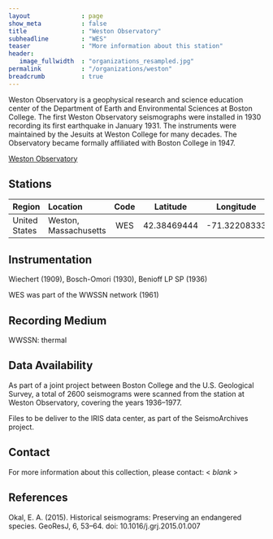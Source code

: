 ```yaml
---
layout              : page
show_meta           : false
title               : "Weston Observatory"
subheadline         : "WES"
teaser              : "More information about this station"
header:
   image_fullwidth  : "organizations_resampled.jpg"
permalink           : "/organizations/weston"
breadcrumb          : true
---
```

Weston Observatory is a geophysical research and science education center of the Department of Earth and Environmental Sciences at Boston College.
The first Weston Observatory seismographs were installed in 1930 recording its first earthquake in January 1931. The instruments were maintained by the Jesuits at Weston College for many decades. The Observatory became formally affiliated with Boston College in 1947.


[Weston Observatory](https://www.bc.edu/content/bc-web/schools/mcas/sites/weston-observatory.html)

## Stations

**Region** | **Location** | **Code** | **Latitude** | **Longitude** | **Timespan** | **Components**
| :--- | :--- | :---: | :---: | :---: | :---: | :---:
United States  | Weston, Massachusetts |  WES | 42.38469444  | 	-71.32208333  | 1936  |  6


## Instrumentation
Wiechert (1909), Bosch-Omori (1930), Benioff LP SP (1936)

WES was part of the WWSSN network (1961)

## Recording Medium
WWSSN: thermal

## Data Availability
As part of a joint project between Boston College and the U.S.
Geological Survey, a total of 2600 seismograms were scanned from
the station at Weston Observatory, covering the years 1936–1977.

Files to be deliver to the IRIS data center, as part of the SeismoArchives project.

## Contact
For more information about this collection, please contact: \< *blank* \>

## References
Okal, E. A. (2015). Historical seismograms: Preserving an endangered species. GeoResJ, 6, 53–64. doi: 10.1016/j.grj.2015.01.007
